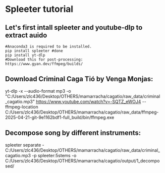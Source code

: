 # Spleeter tutorial

## Let's first intall spleeter and youtube-dlp to extract auido

```
#Anaconda3 is required to be installed.
pip install spleeter #done
pip install yt-dlp
#Download this for post-processing: https://www.gyan.dev/ffmpeg/builds/

```

## Download Criminal Caga Tió by Venga Monjas:

yt-dlp -x --audio-format mp3 -o "C:/Users/zlc436/Desktop/OTHERS/mamarracha/cagatio/raw_data/criminal_cagatio.mp3" https://www.youtube.com/watch?v=-SQTZ_eWOJ4 --ffmpeg-location C:/Users/zlc436/Desktop/OTHERS/mamarracha/cagatio/raw_data/ffmpeg-2025-04-21-git-9e1162bdf1-full_build/bin/ffmpeg.exe

## Decompose song by different instruments: 

spleeter separate -C:/Users/zlc436/Desktop/OTHERS/mamarracha/cagatio/raw_data/criminal_cagatio.mp3 -p spleeter:5stems -o C:/Users/zlc436/Desktop/OTHERS/mamarracha/cagatio/output/1_decomposed/

